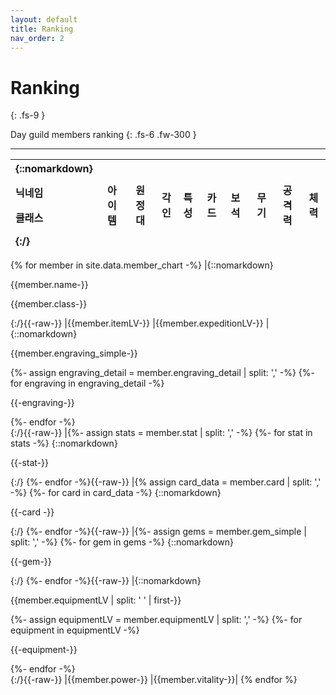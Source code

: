 ```yaml
---
layout: default
title: Ranking
nav_order: 2
---
```


# Ranking
{: .fs-9 }

Day guild members ranking
{: .fs-6 .fw-300 }

---

| {::nomarkdown}<p>닉네임</p><p>클래스</p>{:/} | 아이템 | 원정대 | 각인 | 특성 | 카드 | 보석 | 무기 | 공격력 | 체력 |
|:-|:-:|:-:|:-:|:-|:-|:-|:-:|:-:|:-:|
{% for member in site.data.member_chart -%}
|{::nomarkdown}<p>{{member.name-}}</p><p>{{member.class-}}</p>{:/}{{-raw-}}
|{{member.itemLV-}}
|{{member.expeditionLV-}}
|{::nomarkdown}<p>{{member.engraving_simple-}}</p><div class="detail">
{%- assign engraving_detail = member.engraving_detail | split: ',' -%}
{%- for engraving in engraving_detail -%}
<p>{{-engraving-}}</p>
{%- endfor -%}</div>{:/}{{-raw-}}
|{%- assign stats = member.stat | split: ',' -%}
{%- for stat in stats -%}
{::nomarkdown}<p>{{-stat-}}</p>{:/}
{%- endfor -%}{{-raw-}}
|{% assign card_data = member.card | split: ',' -%}
{%- for card in card_data -%}
{::nomarkdown}<p>{{-card -}}</p>{:/}
{%- endfor -%}{{-raw-}}
|{%- assign gems = member.gem_simple | split: ',' -%}
{%- for gem in gems -%}
{::nomarkdown}<p>{{-gem-}}</p>{:/}
{%- endfor -%}{{-raw-}}
|{::nomarkdown}<p>{{member.equipmentLV | split: ' ' | first-}}</p><div class="detail">
{%- assign equipmentLV = member.equipmentLV | split: ',' -%}
{%- for equipment in equipmentLV -%}
<p>{{-equipment-}}</p>
{%- endfor -%}</div>{:/}{{-raw-}}
|{{member.power-}}
|{{member.vitality-}}|
{% endfor %}
